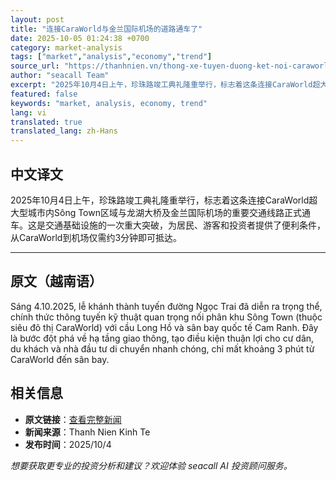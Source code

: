 ```yaml
---
layout: post
title: "连接CaraWorld与金兰国际机场的道路通车了"
date: 2025-10-05 01:24:38 +0700
category: market-analysis
tags: ["market","analysis","economy","trend"]
source_url: "https://thanhnien.vn/thong-xe-tuyen-duong-ket-noi-caraworld-den-san-bay-quoc-te-cam-ranh-185251004205446402.htm"
author: "seacall Team"
excerpt: "2025年10月4日上午，珍珠路竣工典礼隆重举行，标志着这条连接CaraWorld超大型城市内S&ocirc;ng Town区域与龙湖大桥及金兰国际机场的重要交通线路正式通车。这是交通基础设施的一次重大突破，为居民、游客和投资者提供了便利条件，从CaraWorld到机场仅需约3分钟即可抵达。..."
featured: false
keywords: "market, analysis, economy, trend"
lang: vi
translated: true
translated_lang: zh-Hans
---
```


## 中文译文

2025年10月4日上午，珍珠路竣工典礼隆重举行，标志着这条连接CaraWorld超大型城市内S&ocirc;ng Town区域与龙湖大桥及金兰国际机场的重要交通线路正式通车。这是交通基础设施的一次重大突破，为居民、游客和投资者提供了便利条件，从CaraWorld到机场仅需约3分钟即可抵达。

---

## 原文（越南语）

S&aacute;ng 4.10.2025, lễ kh&aacute;nh th&agrave;nh tuyến đường Ngọc Trai đ&atilde; diễn ra trọng thể, ch&iacute;nh thức th&ocirc;ng tuyến kỹ thuật quan trọng nối ph&acirc;n khu S&ocirc;ng Town (thuộc si&ecirc;u đ&ocirc; thị CaraWorld) với cầu Long Hồ v&agrave; s&acirc;n bay quốc tế Cam Ranh. Đ&acirc;y l&agrave; bước đột ph&aacute; về hạ tầng giao th&ocirc;ng, tạo điều kiện thuận lợi cho cư d&acirc;n, du kh&aacute;ch v&agrave; nh&agrave; đầu tư di chuyển nhanh ch&oacute;ng, chỉ mất khoảng 3 ph&uacute;t từ CaraWorld đến s&acirc;n bay.

## 相关信息

- **原文链接**：[查看完整新闻](https://thanhnien.vn/thong-xe-tuyen-duong-ket-noi-caraworld-den-san-bay-quoc-te-cam-ranh-185251004205446402.htm)
- **新闻来源**：Thanh Nien Kinh Te
- **发布时间**：2025/10/4

*想要获取更专业的投资分析和建议？欢迎体验 seacall AI 投资顾问服务。*